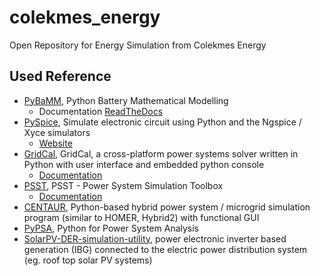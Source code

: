 # colekmes_energy
Open Repository for Energy Simulation from Colekmes Energy

## Used Reference
 - [PyBaMM](https://github.com/pybamm-team/PyBaMM), Python Battery Mathematical Modelling 
	- Documentation [ReadTheDocs](https://pybamm.readthedocs.io/en/latest/)
 - [PySpice](https://github.com/FabriceSalvaire/PySpice), Simulate electronic circuit using Python and the Ngspice / Xyce simulators
	- [Website](https://pyspice.fabrice-salvaire.fr/)
 - [GridCal](https://github.com/SanPen/GridCal), GridCal, a cross-platform power systems solver written in Python with user interface and embedded python console
	 - [Documentation](https://gridcal.readthedocs.io/en/latest/)
 - [PSST](https://github.com/power-system-simulation-toolbox/psst), PSST - Power System Simulation Toolbox
	 - [Documentation](https://psst.readthedocs.io/)
 - [CENTAUR](https://github.com/susantoj/CENTAUR), Python-based hybrid power system / microgrid simulation program (similar to HOMER, Hybrid2) with functional GUI
 - [PyPSA](https://github.com/PyPSA/PyPSA), Python for Power System Analysis
 - [SolarPV-DER-simulation-utility](https://github.com/sibyjackgrove/SolarPV-DER-simulation-utility), power electronic inverter based generation (IBG) connected to the electric power distribution system (eg. roof top solar PV systems)
<!--stackedit_data:
eyJoaXN0b3J5IjpbODQ5NTk3MDk0LDg0OTU5NzA5NCwxNDY1OD
gyMDk4LC03MzU2MjgzNDBdfQ==
-->